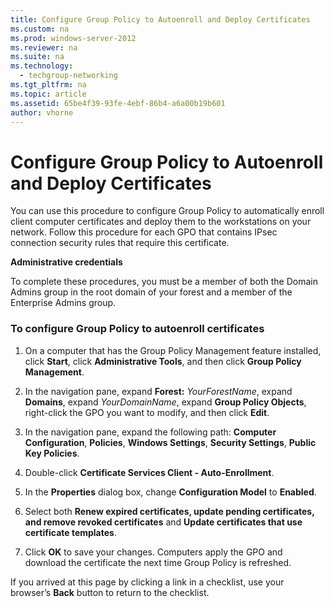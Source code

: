 ```yaml
---
title: Configure Group Policy to Autoenroll and Deploy Certificates
ms.custom: na
ms.prod: windows-server-2012
ms.reviewer: na
ms.suite: na
ms.technology: 
  - techgroup-networking
ms.tgt_pltfrm: na
ms.topic: article
ms.assetid: 65be4f39-93fe-4ebf-86b4-a6a00b19b601
author: vhorne
---
```

# Configure Group Policy to Autoenroll and Deploy Certificates
You can use this procedure to configure Group Policy to automatically enroll client computer certificates and deploy them to the workstations on your network. Follow this procedure for each GPO that contains IPsec connection security rules that require this certificate.  
  
**Administrative credentials**  
  
To complete these procedures, you must be a member of both the Domain Admins group in the root domain of your forest and a member of the Enterprise Admins group.  
  
### To configure Group Policy to autoenroll certificates  
  
1.  On a computer that has the Group Policy Management feature installed, click **Start**, click **Administrative Tools**, and then click **Group Policy Management**.  
  
2.  In the navigation pane, expand **Forest:** *YourForestName*, expand **Domains**, expand *YourDomainName*, expand **Group Policy Objects**, right\-click the GPO you want to modify, and then click **Edit**.  
  
3.  In the navigation pane, expand the following path: **Computer Configuration**, **Policies**, **Windows Settings**, **Security Settings**, **Public Key Policies**.  
  
4.  Double\-click **Certificate Services Client \- Auto\-Enrollment**.  
  
5.  In the **Properties** dialog box, change **Configuration Model** to **Enabled**.  
  
6.  Select both **Renew expired certificates, update pending certificates, and remove revoked certificates** and **Update certificates that use certificate templates**.  
  
7.  Click **OK** to save your changes. Computers apply the GPO and download the certificate the next time Group Policy is refreshed.  
  
If you arrived at this page by clicking a link in a checklist, use your browser’s **Back** button to return to the checklist.  
  
